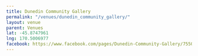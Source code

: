 ```yaml
---
title: Dunedin Community Gallery
permalink: "/venues/dunedin_community_gallery/"
layout: venue
parent: Venues
lat: -45.8747961
lng: 170.5006977
facebook: https://www.facebook.com/pages/Dunedin-Community-Gallery/755061904508225
---
```


